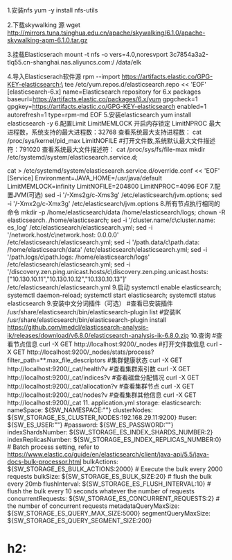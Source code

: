 1.安装nfs 
  yum -y install nfs-utils 

2.下载skywalking 源 
  wget http://mirrors.tuna.tsinghua.edu.cn/apache/skywalking/6.1.0/apache-skywalking-apm-6.1.0.tar.gz 

3.挂载Elasticserach 
  mount -t nfs -o vers=4.0,noresvport 3c7854a3a2-tlq55.cn-shanghai.nas.aliyuncs.com:/ /data/elk 

4.导入Elasticserach软件源
   rpm --import https://artifacts.elastic.co/GPG-KEY-elasticsearch;\ 
   tee /etc/yum.repos.d/elasticsearch.repo << 'EOF'
   [elasticsearch-6.x] 
   name=Elasticsearch repository for 6.x packages 
   baseurl=https://artifacts.elastic.co/packages/6.x/yum
   gpgcheck=1 
   gpgkey=https://artifacts.elastic.co/GPG-KEY-elasticsearch 
   enabled=1 
   autorefresh=1 
   type=rpm-md
   EOF 
5.安装elasticsearch 
   yum install elasticsearch -y 
6.配置Limit LimitMEMLOCK 开启内存锁定 LimitNPROC 最大进程数，系统支持的最大进程数：32768 查看系统最大支持进程数：
   cat /proc/sys/kernel/pid_max LimitNOFILE   #打开文件数,系统默认最大文件描述符：791020 查看系统最大文件描述符：
   cat /proc/sys/fs/file-max 
   mkdir /etc/systemd/system/elasticsearch.service.d;
   
   cat > /etc/systemd/system/elasticsearch.service.d/override.conf << 'EOF' 
   [Service] 
   Environment=JAVA_HOME=/usr/java/default 
   LimitMEMLOCK=infinity LimitNOFILE=204800 
   LimitNPROC=4096 
   EOF 
7.配置JVM(可选) 
   sed -i '/-Xms2g/c-Xms3g' /etc/elasticsearch/jvm.options;
   sed -i '/-Xmx2g/c-Xmx3g' /etc/elasticsearch/jvm.options 
8.所有节点执行相同的命令 
   mkdir -p /home/elasticsearch/data /home/elasticsearch/logs;
   chown -R elasticsearch. /home/elasticsearch;
   sed -i '/cluster.name/c\cluster.name: es_log' /etc/elasticsearch/elasticsearch.yml;
   sed -i '/network.host/c\network.host: 0.0.0.0' /etc/elasticsearch/elasticsearch.yml;
   sed -i '/path.data/c\path.data: /home/elasticsearch/data' /etc/elasticsearch/elasticsearch.yml;
   sed -i '/path.logs/c\path.logs: /home/elasticsearch/logs' /etc/elasticsearch/elasticsearch.yml;
   sed -i '/discovery.zen.ping.unicast.hosts/c\discovery.zen.ping.unicast.hosts: ["10.130.10.11","10.130.10.12","10.130.10.13"]' /etc/elasticsearch/elasticsearch.yml 9.启动 systemctl enable elasticsearch;
   systemctl daemon-reload;
   systemctl start elasticsearch;
   systemctl status elasticsearch 
9.安装中文分词插件（可选） 
   #查看已安装插件 
   /usr/share/elasticsearch/bin/elasticsearch-plugin list 
   #安装IK 
   /usr/share/elasticsearch/bin/elasticsearch-plugin install https://github.com/medcl/elasticsearch-analysis-ik/releases/download/v6.8.0/elasticsearch-analysis-ik-6.8.0.zip 
10.查询 
   #查看节点信息 
   curl -X GET http://localhost:9200/_nodes 
   #打开文件数信息 
   curl -X GET http://localhost:9200/_nodes/stats/process?filter_path=**.max_file_descriptors 
   #集群健康状态 
   curl -X GET http://localhost:9200/_cat/health?v 
   #查看集群索引数 
   curl -X GET http://localhost:9200/_cat/indices?v 
   #查看磁盘分配情况 
   curl -X GET http://localhost:9200/_cat/allocation?v 
   #查看集群节点 
   curl -X GET http://localhost:9200/_cat/nodes?v 
   #查看集群其他信息 
   curl -X GET http://localhost:9200/_cat 
11. application.yml 
   storage:
    elasticsearch:
    nameSpace: ${SW_NAMESPACE:""}
    clusterNodes: ${SW_STORAGE_ES_CLUSTER_NODES:192.168.29.11:9200}
    #user: ${SW_ES_USER:""}
    #password: ${SW_ES_PASSWORD:""}
    indexShardsNumber: ${SW_STORAGE_ES_INDEX_SHARDS_NUMBER:2}
    indexReplicasNumber: ${SW_STORAGE_ES_INDEX_REPLICAS_NUMBER:0}
    # Batch process setting, refer to https://www.elastic.co/guide/en/elasticsearch/client/java-api/5.5/java-docs-bulk-processor.html
    bulkActions: ${SW_STORAGE_ES_BULK_ACTIONS:2000} # Execute the bulk every 2000 requests
    bulkSize: ${SW_STORAGE_ES_BULK_SIZE:20} # flush the bulk every 20mb
    flushInterval: ${SW_STORAGE_ES_FLUSH_INTERVAL:10} # flush the bulk every 10 seconds whatever the number of requests
    concurrentRequests: ${SW_STORAGE_ES_CONCURRENT_REQUESTS:2} # the number of concurrent requests
    metadataQueryMaxSize: ${SW_STORAGE_ES_QUERY_MAX_SIZE:5000}
    segmentQueryMaxSize: ${SW_STORAGE_ES_QUERY_SEGMENT_SIZE:200}
  #  h2:

   

